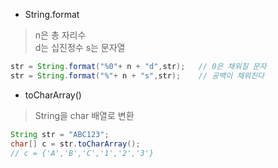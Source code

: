 * String.format  
> n은 총 자리수  
> d는 십진정수 s는 문자열
```Java
str = String.format("%0"+ n + "d",str);   // 0은 채워질 문자
str = String.format("%"+ n + "s",str);    // 공백이 채워진다
```  

* toCharArray()  
> String을 char 배열로 변환
```Java
String str = "ABC123";
char[] c = str.toCharArray();
// c = {'A','B','C','1','2','3'}
```
